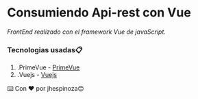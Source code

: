 # Consumiendo Api-rest con Vue
_FrontEnd realizado con el framework Vue de javaScript._

### Tecnologias usadas📋
1. .PrimeVue - [PrimeVue](https://primefaces.org/primevue/showcase/#/)
2. .Vuejs - [Vuejs](https://vuejs.org/)



⌨️ Con ❤️ por jhespinoza😊
